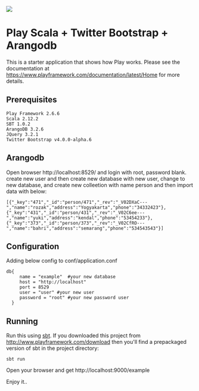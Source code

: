 [<img src="https://img.shields.io/travis/playframework/play-scala-starter-example.svg"/>](https://travis-ci.org/playframework/play-scala-starter-example)

# Play Scala + Twitter Bootstrap + Arangodb

This is a starter application that shows how Play works.  Please see the documentation at https://www.playframework.com/documentation/latest/Home for more details.

## Prerequisites

    Play Framework 2.6.6
    Scala 2.12.2
    SBT 1.0.2
    ArangoDB 3.2.6
    JQuery 3.2.1
    Twitter Bootstrap v4.0.0-alpha.6

## Arangodb

Open browser http://localhost:8529/ and login with root, password blank. create new user and then create
new database with new user, change to new database, and create new colleetion with name person and then import
data with below:

    [{"_key":"471","_id":"person/471","_rev":"_V02DXaC---","name":"rozak","address":"Yogyakarta","phone":"34332423"},
    {"_key":"431","_id":"person/431","_rev":"_V02C6ee---","name":"yuki","address":"kendal","phone":"53454233"},
    {"_key":"373","_id":"person/373","_rev":"_V02CfRO---","name":"bahri","address":"semarang","phone":"534543543"}]

## Configuration

Adding below config to conf/application.conf

    db{
         name = "example"  #your new database
         host = "http://localhost"
         port = 8529
         user = "user" #your new user
         password = "root" #your new password user
      }
## Running

Run this using [sbt](http://www.scala-sbt.org/).  If you downloaded this project from http://www.playframework.com/download then you'll find a prepackaged version of sbt in the project directory:

```
sbt run
```


Open your browser and get http://localhost:9000/example


Enjoy it..

